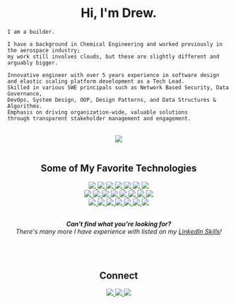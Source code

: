 <!-- Header -->
<h1 align="center">Hi, I'm Drew.</h1>

```
I am a builder.

I have a background in Chemical Engineering and worked previously in the aerospace industry; 
my work still involves clouds, but these are slightly different and arguably bigger.

Innovative engineer with over 5 years experience in software design
and elastic scaling platform development as a Tech Lead.  
Skilled in various SWE principals such as Network Based Security, Data Governance,
DevOps, System Design, OOP, Design Patterns, and Data Structures & Algorithms.  
Emphasis on driving organization-wide, valuable solutions
through transparent stakeholder management and engagement.  
```
</br>




<!-- Github Stats -->
<div align="center">
    <img src="https://github-readme-stats.vercel.app/api?username=armckinney&theme=onedark&show_icons=true&count_private=true">
</div>
</br>

<!-- Technologies -->
<div align="center">
    <h2>Some of My Favorite Technologies</h2>
    <a href="https://code.visualstudio.com/">
        <img src="./static/images/vscode.png?raw=true"/>
    </a>
    <a href="https://git-scm.com/">
        <img src="./static/images/git.png?raw=true"/>
    </a>
    <a href="https://about.gitlab.com/">
        <img src="./static/images/gitlab.png?raw=true"/>
    </a>
    <a href="https://www.docker.com/">
        <img src="./static/images/docker.png?raw=true"/>
    </a>
    <a href="https://ubuntu.com/">
        <img src="./static/images/ubuntu.png?raw=true"/>
    </a>
    <a href="https://azure.microsoft.com/en-us/">
        <img src="./static/images/azure.png?raw=true"/>
    </a>
    <a href="https://www.databricks.com/">
        <img src="./static/images/databricks.png?raw=true"/>
    </a>
</div>
<div align="center">
    <a href="https://learn.microsoft.com/en-us/azure/active-directory/fundamentals/active-directory-whatis">
        <img src="./static/images/azuread.png?raw=true"/>
    </a>
    <a href="https://docs.microsoft.com/en-us/azure/azure-resource-manager/bicep/">
        <img src="./static/images/bicep.png?raw=true"/>
    </a>
    <a href="https://www.terraform.io/">
        <img src="./static/images/terraform.png?raw=true"/>
    </a>
    <a href="https://www.python.org/">
        <img src="./static/images/python.png?raw=true"/>
    </a>
    <a href="https://en.wikipedia.org/wiki/Bash_(Unix_shell)">
        <img src="./static/images/bash.png?raw=true"/>
    </a>
    <a href="https://docs.microsoft.com/en-us/powershell/">
        <img src="./static/images/powershell.png?raw=true"/>
    </a>
    <a href="https://docs.microsoft.com/en-us/dotnet/csharp/">
        <img src="./static/images/c-sharp.png?raw=true"/>
    </a>
    <a href="https://dotnet.microsoft.com/en-us/learn/dotnet/what-is-dotnet">
        <img src="./static/images/dotnet.png?raw=true"/>
    </a>
</div>
<div align="center">
    <a href="https://dotnet.microsoft.com/en-us/apps/aspnet/web-apps/blazor">
        <img src="./static/images/blazor.png?raw=true"/>
    </a>
    <a href="https://fastapi.tiangolo.com/">
        <img src="./static/images/fastapi.png?raw=true"/>
    </a>
    <a href="https://getbootstrap.com/">
        <img src="./static/images/bootstrap.png?raw=true"/>
    </a>
    <a href="https://spark.apache.org/">
        <img src="./static/images/spark.png?raw=true"/>
    </a>
    <a href="https://www.tensorflow.org/">
        <img src="./static/images/tensorflow.png?raw=true"/>
    </a>
    <a href="https://docs.delta.io/latest/delta-storage.html">
        <img src="./static/images/delta.png?raw=true"/>
    </a>
    <a href="https://powerbi.microsoft.com/en-us/">
        <img src="./static/images/powerbi.png?raw=true"/>
    </a>
</div>
<div align="center">
    <h5 style="margin-bottom: 0; margin-top: 30">
        Can't find what you're looking for? 
    </h5>
    <h6 style="margin-top: 0">
        There's many more I have experience with listed on my <a href="https://www.linkedin.com/in/drew-mckinney/details/skills/">LinkedIn Skills</a>!
    </h6>
</div>
</br>


<!-- Connect-->
<div align="center">
    <h2>Connect</h2>
    <a href="https://www.linkedin.com/in/drew-mckinney/">
        <img src="./static/images/linkedin.png"/>
    </a>
    <a href="https://armckinney.github.io">
        <img src="./static/images/arm-sciences.png"/>
    </a>
    <a href="https://hub.docker.com/u/armck">
        <img src="./static/images/dockerhub.png">
    </a>
</div>

<!-- Icon Source: https://icons8.com/ -->
